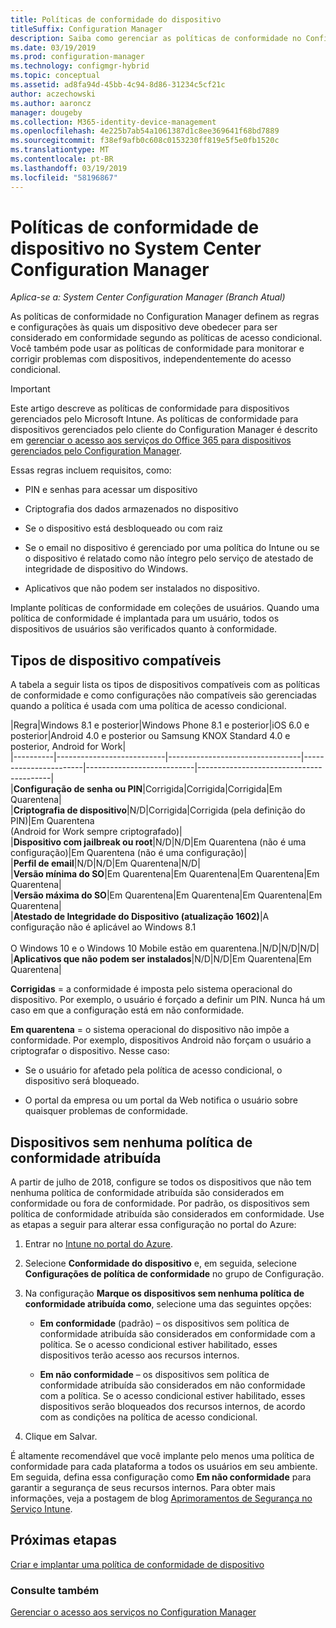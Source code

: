 ```yaml
---
title: Políticas de conformidade do dispositivo
titleSuffix: Configuration Manager
description: Saiba como gerenciar as políticas de conformidade no Configuration Manager para tornar aos dispositivos em conformidade políticas de acesso condicional.
ms.date: 03/19/2019
ms.prod: configuration-manager
ms.technology: configmgr-hybrid
ms.topic: conceptual
ms.assetid: ad8fa94d-45bb-4c94-8d86-31234c5cf21c
author: aczechowski
ms.author: aaroncz
manager: dougeby
ms.collection: M365-identity-device-management
ms.openlocfilehash: 4e225b7ab54a1061387d1c8ee369641f68bd7889
ms.sourcegitcommit: f38ef9afb0c608c0153230ff819e5f5e0fb1520c
ms.translationtype: MT
ms.contentlocale: pt-BR
ms.lasthandoff: 03/19/2019
ms.locfileid: "58196867"
---
```

# <a name="device-compliance-policies-in-system-center-configuration-manager"></a>Políticas de conformidade de dispositivo no System Center Configuration Manager

*Aplica-se a: System Center Configuration Manager (Branch Atual)*

As políticas de conformidade no Configuration Manager definem as regras e configurações às quais um dispositivo deve obedecer para ser considerado em conformidade segundo as políticas de acesso condicional. Você também pode usar as políticas de conformidade para monitorar e corrigir problemas com dispositivos, independentemente do acesso condicional.  


> [!IMPORTANT]  
>  Este artigo descreve as políticas de conformidade para dispositivos gerenciados pelo Microsoft Intune. As políticas de conformidade para dispositivos gerenciados pelo cliente do Configuration Manager é descrito em [gerenciar o acesso aos serviços do Office 365 para dispositivos gerenciados pelo Configuration Manager](/sccm/protect/deploy-use/manage-access-to-o365-services-for-pcs-managed-by-sccm).  

 Essas regras incluem requisitos, como:  

-   PIN e senhas para acessar um dispositivo  

-   Criptografia dos dados armazenados no dispositivo  

-   Se o dispositivo está desbloqueado ou com raiz  

-   Se o email no dispositivo é gerenciado por uma política do Intune ou se o dispositivo é relatado como não íntegro pelo serviço de atestado de integridade de dispositivo do Windows.  

-   Aplicativos que não podem ser instalados no dispositivo.  


 Implante políticas de conformidade em coleções de usuários. Quando uma política de conformidade é implantada para um usuário, todos os dispositivos de usuários são verificados quanto à conformidade.  



## <a name="supported-device-types"></a>Tipos de dispositivo compatíveis

 A tabela a seguir lista os tipos de dispositivos compatíveis com as políticas de conformidade e como configurações não compatíveis são gerenciadas quando a política é usada com uma política de acesso condicional.  

|Regra|Windows 8.1 e posterior|Windows Phone 8.1 e posterior|iOS 6.0 e posterior|Android 4.0 e posterior ou Samsung KNOX Standard 4.0 e posterior, Android for Work|  
|----------|---------------------------|---------------------------------|-----------------------|---------------------------|-----------------------------------------|  
|**Configuração de senha ou PIN**|Corrigida|Corrigida|Corrigida|Em Quarentena|  
|**Criptografia de dispositivo**|N/D|Corrigida|Corrigida (pela definição do PIN)|Em Quarentena<br>(Android for Work sempre criptografado)|  
|**Dispositivo com jailbreak ou root**|N/D|N/D|Em Quarentena (não é uma configuração)|Em Quarentena (não é uma configuração)|  
|**Perfil de email**|N/D|N/D|Em Quarentena|N/D|  
|**Versão mínima do SO**|Em Quarentena|Em Quarentena|Em Quarentena|Em Quarentena|  
|**Versão máxima do SO**|Em Quarentena|Em Quarentena|Em Quarentena|Em Quarentena|  
|**Atestado de Integridade do Dispositivo (atualização 1602)**|A configuração não é aplicável ao Windows 8.1<br /><br /> O Windows 10 e o Windows 10 Mobile estão em quarentena.|N/D|N/D|N/D|  
|**Aplicativos que não podem ser instalados**|N/D|N/D|Em Quarentena|Em Quarentena|

 **Corrigidas** = a conformidade é imposta pelo sistema operacional do dispositivo. Por exemplo, o usuário é forçado a definir um PIN. Nunca há um caso em que a configuração está em não conformidade.  

 **Em quarentena** = o sistema operacional do dispositivo não impõe a conformidade. Por exemplo, dispositivos Android não forçam o usuário a criptografar o dispositivo. Nesse caso:  

-   Se o usuário for afetado pela política de acesso condicional, o dispositivo será bloqueado.  

-   O portal da empresa ou um portal da Web notifica o usuário sobre quaisquer problemas de conformidade.  



## <a name="devices-without-any-assigned-compliance-policy"></a>Dispositivos sem nenhuma política de conformidade atribuída
<!--2520152-->
A partir de julho de 2018, configure se todos os dispositivos que não tem nenhuma política de conformidade atribuída são considerados em conformidade ou fora de conformidade. Por padrão, os dispositivos sem política de conformidade atribuída são considerados em conformidade. Use as etapas a seguir para alterar essa configuração no portal do Azure:

1. Entrar no [Intune no portal do Azure](https://aka.ms/intuneportal).  

2. Selecione **Conformidade do dispositivo** e, em seguida, selecione **Configurações de política de conformidade** no grupo de Configuração.  

3. Na configuração **Marque os dispositivos sem nenhuma política de conformidade atribuída como**, selecione uma das seguintes opções:  

     - **Em conformidade** (padrão) – os dispositivos sem política de conformidade atribuída são considerados em conformidade com a política. Se o acesso condicional estiver habilitado, esses dispositivos terão acesso aos recursos internos.  

     - **Em não conformidade** – os dispositivos sem política de conformidade atribuída são considerados em não conformidade com a política. Se o acesso condicional estiver habilitado, esses dispositivos serão bloqueados dos recursos internos, de acordo com as condições na política de acesso condicional.  

4. Clique em Salvar.  

É altamente recomendável que você implante pelo menos uma política de conformidade para cada plataforma a todos os usuários em seu ambiente. Em seguida, defina essa configuração como **Em não conformidade** para garantir a segurança de seus recursos internos. Para obter mais informações, veja a postagem de blog [Aprimoramentos de Segurança no Serviço Intune](https://aka.ms/compliance_policies).



## <a name="next-steps"></a>Próximas etapas  
[Criar e implantar uma política de conformidade de dispositivo](/sccm/mdm/deploy-use/create-compliance-policy)

### <a name="see-also"></a>Consulte também  
 [Gerenciar o acesso aos serviços no Configuration Manager](/sccm/protect/deploy-use/manage-access-to-services)
